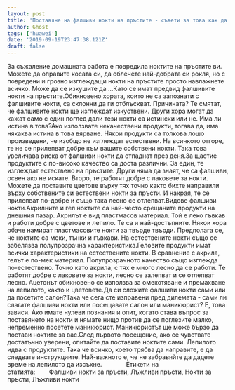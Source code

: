 ```yaml
---
layout: post
title: 'Поставяне на фалшиви нокти на пръстите - съвети за това как да обличаш пръстите си'
author: Ghost
tags: ['huawei']
date: '2019-09-19T23:47:38.121Z'
draft: false
---
```


За съжаление домашната работа е повредила ноктите на пръстите ви. Можете да оправите косата си, да облечете най-добрата си рокля, но с повредени и грозно изглеждащи нокти на пръстите просто навлажнете всичко. Може да се изкушите да ...Като се имат предвид фалшивите нокти на пръстите.Обикновено хората, които не са запознати с фалшивите нокти, са склонни да ги отблъскват. Причината? Те смятат, че фалшивите нокти ще изглеждат изкуствени. Други хора могат да кажат само с един поглед дали тези нокти са истински или не. Има ли истина в това?Ако използвате некачествени продукти, тогава да, има някаква истина в това вярване. Някои продукти са толкова лошо произведени, че изобщо не изглеждат естествени. На всичкото отгоре, те не се прилепват добре към вашите собствени нокти. Така това увеличава риска от фалшиви нокти да отпаднат през деня.За щастие продуктите с по-високо качество са доста различни. За един, те изглеждат естествено на пръстите. Други няма да знаят, че са фалшиви, освен ако не искате. Второ, те работят добре с лаковете за нокти. Можете да поставите цветове върху тях точно както бихте направили върху собствените си естествени нокти за пръсти. И накрая, те се прилепват по-добре и също така лесно се отлепват.Видове фалшиви нокти.Акрилните и гел ноктите са най-често срещаните продукти на днешния пазар. Акрилът е вид пластмасов материал. Той е леко гъвкав и работи добре с цветове и лепило. Те са и най-достъпните. Някои хора обаче намират пластмасовите нокти за твърде твърди. Предполага се, че ноктите са меки, тънки и гъвкави. На естествените нокти също се забелязва полупрозрачна характеристика.Геловите продукти имат всички характеристики на естествените нокти. В сравнение с акрила, гелът е по-мек материал. Полупрозрачното качество също изглежда по-естествено. Точно като акрила, с тях е много лесно да се работи. Те работят добре с лаковете за нокти, лесно се залепват и се отлепват лесно. Ацетонът обикновено се използва за омекотяване и премахване на лепилото, както и цветовете.Да си сложите фалшиви нокти сами или да посетите салон?Така че сега сте изправени пред дилемата - сами ли слагате фалшиви нокти или посещавате салон или маникюрист? Е, това зависи. Ако имате нулеви познания и опит, когато става въпрос за поставянето на нокти и нямате нищо против да се поглезите малко, непременно посетете маникюрист. Маникюристът ще може бързо да постави ноктите за вас.След първото посещение, ако се чувствате достатъчно уверени, опитайте да поставите ноктите сами. Лепилото идва с продуктите. Така че всичко, което трябва да направите, е да следвате инструкциите. Най-важното е, че не забравяйте да дадете време на лепилото да изсъхне.              Етикети на статията:        Фалшиви нокти за пръсти, Лъжливи пръсти, Нокти за пръсти, Лъжливи нокти
